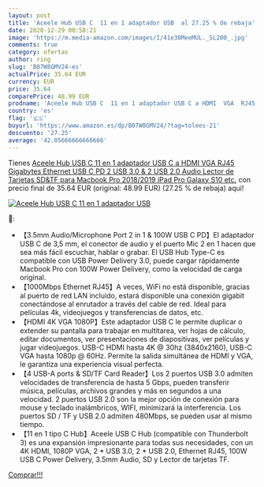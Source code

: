 ```yaml
---
layout: post
title: 'Aceele Hub USB C  11 en 1 adaptador USB  al 27.25 % de rebaja'
date: 2020-12-29 00:58:21
image: 'https://m.media-amazon.com/images/I/41e38MeeMUL._SL200_.jpg'
comments: true
category: ofertas
author: ring
slug: 'B07W8GMV24-es'
actualPrice: 35.64 EUR
currency: EUR
price: 35.64
comparePrice: 48.99 EUR
prodname: 'Aceele Hub USB C  11 en 1 adaptador USB C a HDMI  VGA  RJ45 Gigabytes Ethernet  USB C PD  2 USB 3.0 & 2 USB 2.0  Audio  Lector de Tarjetas SD&TF  para Macbook Pro 2018/2019  iPad Pro  Galaxy S10  etc.'
country: 'es'
flag: '🇪🇸'
buyurl: 'https://www.amazon.es/dp/B07W8GMV24/?tag=tolees-21'
descuento: '27.25'
average: '42.05666666666666'
---
```


Tienes [Aceele Hub USB C  11 en 1 adaptador USB C a HDMI  VGA  RJ45 Gigabytes Ethernet  USB C PD  2 USB 3.0 & 2 USB 2.0  Audio  Lector de Tarjetas SD&TF  para Macbook Pro 2018/2019  iPad Pro  Galaxy S10  etc.](https://www.amazon.es/dp/B07W8GMV24/?tag=tolees-21) con precio final de  35.64 EUR (original: 48.99 EUR) (27.25 %  de rebaja) aqui!

[![Aceele Hub USB C  11 en 1 adaptador USB ](https://m.media-amazon.com/images/I/41e38MeeMUL._SL200_.jpg)](https://www.amazon.es/dp/B07W8GMV24/?tag=tolees-21)

🔎:

- 【3.5mm Audio/Microphone Port 2 in 1 & 100W USB C PD】El adaptador USB C de 3,5 mm, el conector de audio y el puerto Mic 2 en 1 hacen que sea más fácil escuchar, hablar o grabar. El USB Hub Type-C es compatible con USB Power Delivery 3.0, puede cargar rápidamente Macbook Pro con 100W Power Delivery, como la velocidad de carga original.
- 【1000Mbps Ethernet RJ45】A veces, WiFi no está disponible, gracias al puerto de red LAN incluido, estará disponible una conexión gigabit conectándose al enrutador a través del cable de red. Ideal para películas 4k, videojuegos y transferencias de datos, etc.
- 【HDMI 4K VGA 1080P】Este adaptador USB C le permite duplicar o extender su pantalla para trabajar en multitarea, ver hojas de cálculo, editar documentos, ver presentaciones de diapositivas, ver películas y jugar videojuegos. USB-C HDMI hasta 4K @ 30hz (3840x2160), USB-C VGA hasta 1080p @ 60Hz. Permite la salida simultánea de HDMI y VGA, le garantiza una experiencia visual perfecta.
- 【4 USB-A ports & SD/TF Card Reader】Los 2 puertos USB 3.0 admiten velocidades de transferencia de hasta 5 Gbps, pueden transferir música, películas, archivos grandes y más en segundos a una velocidad. 2 puertos USB 2.0 son la mejor opción de conexión para mouse y teclado inalámbricos, WIFI, minimizará la interferencia. Los puertos SD / TF y USB 2.0 admiten 480Mbps, se pueden usar al mismo tiempo.
- 【11 en 1 tipo C Hub】Aceele USB C Hub (compatible con Thunderbolt 3) es una expansión impresionante para todas sus necesidades, con un 4K HDMI, 1080P VGA, 2 * USB 3.0, 2 * USB 2.0, Ethernet RJ45, 100W USB C Power Delivery, 3.5mm Audio, SD y Lector de tarjetas TF.

[Comprar!!!](https://www.amazon.es/dp/B07W8GMV24/?tag=tolees-21)
